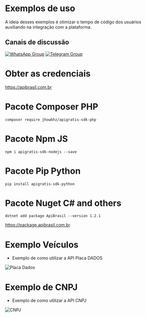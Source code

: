 # Exemplos de uso 
A ideia desses exemplos é otimizar o tempo de código dos usuários auxiliando na integração com a plataforma.

## Canais de discussão 
[![WhatsApp Group](https://img.shields.io/badge/WhatsApp-Group-25D366?logo=whatsapp)](https://chat.whatsapp.com/KsxrUGIPWvUBYAjI1ogaGs)
[![Telegram Group](https://img.shields.io/badge/Telegram-Group-32AFED?logo=telegram)](https://t.me/apigratisoficial)

# Obter as credenciais
https://apibrasil.com.br

# Pacote Composer PHP
```composer require jhowbhz/apigratis-sdk-php```

# Pacote Npm JS
```npm i apigratis-sdk-nodejs --save```

# Pacote Pip Python 
```pip install apigratis-sdk-python```

# Pacote Nuget C# and others
```dotnet add package ApiBrasil --version 1.2.1```

https://package.apibrasil.com.br

# Exemplo Veículos
- Exemplo de como utilizar a API Placa DADOS
<img src="https://i.imgur.com/BEITa4B.png" alt="Placa Dados"/>

# Exemplo de CNPJ
- Exemplo de como utilizar a API CNPJ
<img src="https://i.imgur.com/YCZRJsh.png" alt="CNPJ"/>

